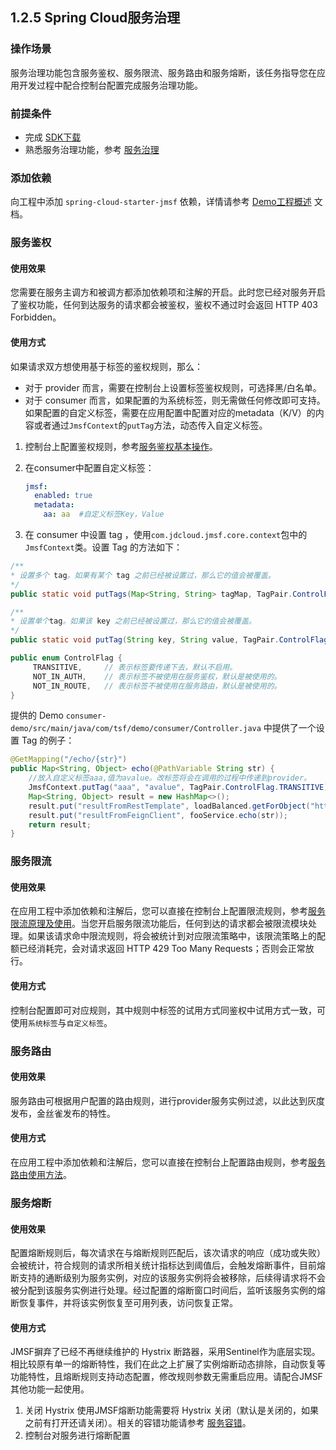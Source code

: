 ## 1.2.5 Spring Cloud服务治理

### 操作场景

服务治理功能包含服务鉴权、服务限流、服务路由和服务熔断，该任务指导您在应用开发过程中配合控制台配置完成服务治理功能。

### 前提条件

* 完成 [SDK下载](../section1/0.3-sdk-xia-zai.md)
* 熟悉服务治理功能，参考 [服务治理](1.2.5-fu-wu-zhi-li.md)

### 添加依赖

向工程中添加 `spring-cloud-starter-jmsf` 依赖，详情请参考 [Demo工程概述](../../2-Demo%E5%B7%A5%E7%A8%8B%E6%A6%82%E8%BF%B0.md) 文档。

### 服务鉴权

#### 使用效果

您需要在服务主调方和被调方都添加依赖项和注解的开启。此时您已经对服务开启了鉴权功能，任何到达服务的请求都会被鉴权，鉴权不通过时会返回 HTTP 403 Forbidden。

#### 使用方式

如果请求双方想使用基于标签的鉴权规则，那么：

* 对于 provider 而言，需要在控制台上设置标签鉴权规则，可选择黑/白名单。
* 对于 consumer 而言，如果配置的为系统标签，则无需做任何修改即可支持。如果配置的自定义标签，需要在应用配置中配置对应的metadata（K/V）的内容或者通过`JmsfContext`的`putTag`方法，动态传入自定义标签。

1. 控制台上配置鉴权规则，参考[服务鉴权基本操作](1.2.5-fu-wu-zhi-li.md)。
2.  在consumer中配置自定义标签：

    ```yaml
    jmsf:
      enabled: true
      metadata:
        aa: aa  #自定义标签Key，Value
    ```
3. 在 consumer 中设置 tag ，使用`com.jdcloud.jmsf.core.context`包中的`JmsfContext`类。设置 Tag 的方法如下：

```java
/**
* 设置多个 tag。如果有某个 tag 之前已经被设置过，那么它的值会被覆盖。
*/
public static void putTags(Map<String, String> tagMap, TagPair.ControlFlag... flags){}

/**
* 设置单个tag。如果该 key 之前已经被设置过，那么它的值会被覆盖。
*/
public static void putTag(String key, String value, TagPair.ControlFlag... flags){}

public enum ControlFlag {
     TRANSITIVE,     // 表示标签要传递下去，默认不启用。
     NOT_IN_AUTH,    // 表示标签不被使用在服务鉴权，默认是被使用的。
     NOT_IN_ROUTE,   // 表示标签不被使用在服务路由，默认是被使用的。
}
```

提供的 Demo `consumer-demo/src/main/java/com/tsf/demo/consumer/Controller.java` 中提供了一个设置 Tag 的例子：

```java
@GetMapping("/echo/{str}")
public Map<String, Object> echo(@PathVariable String str) {
    //放入自定义标签aaa,值为avalue。改标签将会在调用的过程中传递到provider。
    JmsfContext.putTag("aaa", "avalue", TagPair.ControlFlag.TRANSITIVE);
    Map<String, Object> result = new HashMap<>();
    result.put("resultFromRestTemplate", loadBalanced.getForObject("http://" + providerName + "/echo/" + str, String.class));
    result.put("resultFromFeignClient", fooService.echo(str));
    return result;
}
```

### 服务限流

#### 使用效果

在应用工程中添加依赖和注解后，您可以直接在控制台上配置限流规则，参考[服务限流原理及使用](1.2.5-fu-wu-zhi-li.md)。当您开启服务限流功能后，任何到达的请求都会被限流模块处理。如果该请求命中限流规则，将会被统计到对应限流策略中，该限流策略上的配额已经消耗完，会对请求返回 HTTP 429 Too Many Requests；否则会正常放行。

#### 使用方式

控制台配置即可对应规则，其中规则中标签的试用方式同鉴权中试用方式一致，可使用`系统标签`与`自定义标签`。

### 服务路由

#### 使用效果

服务路由可根据用户配置的路由规则，进行provider服务实例过滤，以此达到灰度发布，金丝雀发布的特性。

#### 使用方式

在应用工程中添加依赖和注解后，您可以直接在控制台上配置路由规则，参考[服务路由使用方法](1.2.5-fu-wu-zhi-li.md)。

### 服务熔断

#### 使用效果

配置熔断规则后，每次请求在与熔断规则匹配后，该次请求的响应（成功或失败）会被统计，符合规则的请求所相关统计指标达到阈值后，会触发熔断事件，目前熔断支持的通断级别为服务实例，对应的该服务实例将会被移除，后续得请求将不会被分配到该服务实例进行处理。经过配置的熔断窗口时间后，监听该服务实例的熔断恢复事件，并将该实例恢复至可用列表，访问恢复正常。

#### 使用方式

JMSF摒弃了已经不再继续维护的 Hystrix 断路器，采用Sentinel作为底层实现。相比较原有单一的熔断特性，我们在此之上扩展了实例熔断动态排除，自动恢复等功能特性，且熔断规则支持动态配置，修改规则参数无需重启应用。请配合JMSF其他功能一起使用。

1. 关闭 Hystrix 使用JMSF熔断功能需要将 Hystrix 关闭（默认是关闭的，如果之前有打开还请关闭）。相关的容错功能请参考 [服务容错](1.2.5-fu-wu-zhi-li.md)。
2. 控制台对服务进行熔断配置

